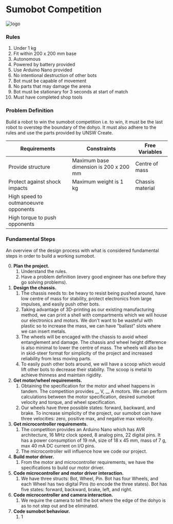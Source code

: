 # Sumobot Competition

![logo](https://i.pinimg.com/originals/6f/ca/06/6fca06664a45c2c4dd6720f6590c7dc7.png)

### Rules
1. Under 1 kg
2. Fit within 200 x 200 mm base
3. Autonomous
4. Powered by battery provided
5. Use Arduino Nano provided
6. No intentional destruction of other bots
7. Bot must be capable of movement
8. No parts that may damage the arena
9. Bot must be stationary for 3 seconds at start of match
10. Must have completed shop tools

### Problem Definition

Build a robot to win the sumobot competition i.e. to win, it must be the last robot to overstep the boundary of the dohyo. It must also adhere to the rules and use the parts provided by UNSW Create.

| **Requirements** | **Constraints** | **Free Variables** |
| --- | --- | --- |
| Provide structure | Maximum base dimension is 200 x 200 mm | Centre of mass |
| Protect against shock impacts | Maximum weight is 1 kg | Chassis material |
| High speed to outmanoeuvre opponents | |
| High torque to push opponents| |

### Fundamental Steps

An overview of the design process with what is considered fundamental steps in order to build a working sumobot.

0. **Plan the project.**
    1. Understand the rules.
    2. Have a problem definition (every good engineer has one before they go solving problems).
1. **Design the chassis.**
    1. The chassis needs to: be heavy to resist being pushed around, have low centre of mass for stability, protect electronics from large impulses, and easily push other bots.
    2. Taking advantage of 3D-printing as our existing manufacturing method, we can print a shell with compartments which we will house our electronics and motors. We don't want to be wasteful with plastic so to increase the mass, we can have "ballast" slots where we can insert metals.
    3. The wheels will be encaged with the chassis to avoid wheel entanglement and damage. The chassis and wheel height difference is also minimal to lower the centre of mass. The wheels will also be in skid-steer format for simplicity of the project and increased reliability from less moving parts.
    4. To easily push other bots around, we will have a scoop which would lift other bots to decrease their stability. The scoop is metal to achieve thinness and maintain rigidity.
2. **Get motor/wheel requirements.**
    1. Obtaining the specification for the motor and wheel happens in tandem. The competition provides __ V, __ A motors. We can perform calculations between the motor specification, desired sumobot velocity and torque, and wheel specification.
    2. Our wheels have three possible states: forward, backward, and brake. To increase simplicity of the project, our sumobot can have three velocities: zero, positive max, and negative max velocity.
3. **Get microcontroller requirements.**
    1. The competition provides an Arduino Nano which has AVR architecture, 16 MHz clock speed, 8 analog pins, 22 digital pins. It has a power consumption of 19 mA, size of 18 x 45 mm, mass of 7 g, max 40 mA DC current on I/O pins.
    2. The microcontroller will influence how we code our project.
4. **Build motor driver.**
    1. From the motor and microcontroller requirements, we have the specifications to build our motor driver.
5. **Code microcontroller and motor driver interaction.**
    1. We have three structs: Bot, Wheel, Pin. Bot has four Wheels, and each Wheel has two digital Pins (to encode the three states). Bot has five states: forward, backward, brake, left, and right.
6. **Code microcontroller and camera interaction.**
    1. We require the camera to tell the bot where the edge of the dohyo is as to not step out and be eliminated.
7. **Code sumobot behaviour.**
    1. 1